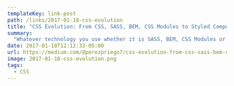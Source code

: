 ```yaml
---
templateKey: link-post
path: /links/2017-01-18-css-evolution
title: "CSS Evolution: From CSS, SASS, BEM, CSS Modules to Styled Components"
summary:
  "Whatever technology you use whether it is SASS, BEM, CSS Modules or Styled Components there is no substitute for a well defined styling architecture that makes it intuitive for other developers to contribute to your code base without thinking too much, breaking or introducing new moving parts to the system."
date: 2017-01-18T12:12:33-05:00
url: https://medium.com/@perezpriego7/css-evolution-from-css-sass-bem-css-modules-to-styled-components-d4c1da3a659b
image: 2017-01-18-css-evolution.png
tags:
  - CSS
---
```

